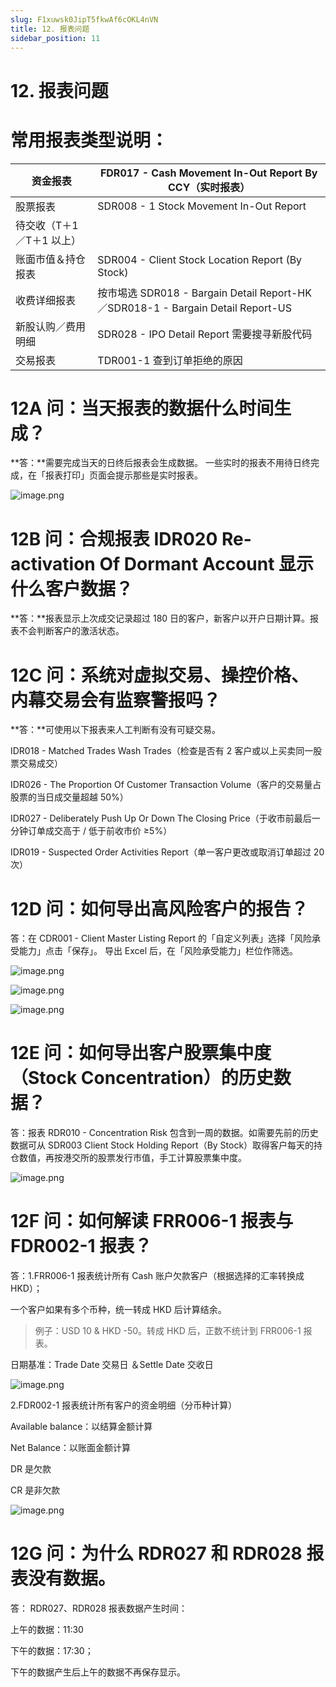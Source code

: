 ```yaml
---
slug: F1xuwsk0JipT5fkwAf6cOKL4nVN
title: 12. 报表问题
sidebar_position: 11
---
```



# 12. 报表问题


# 常用报表类型说明：


| 资金报表                      | FDR017 - Cash Movement In-Out Report By CCY（实时报表）                          |
| ------------------------- | -------------------------------------------------------------------------- |
| 股票报表                      | SDR008 - 1  Stock Movement In-Out Report                                   |
| 待交收（T＋1／T＋1 以上）
账面市值＆持仓报表 | SDR004 - Client Stock Location Report (By Stock)                           |
| 收费详细报表                    | 按市埸选 SDR018 - Bargain Detail Report-HK／SDR018-1 - Bargain Detail Report-US |
| 新股认购／费用明细                 | SDR028 - IPO Detail Report 需要搜寻新股代码                                        |
| 交易报表                      | TDR001-1 查到订单拒绝的原因                                                         |


# 12A 问：当天报表的数据什么时间生成？


**答：**需要完成当天的日终后报表会生成数据。
一些实时的报表不用待日终完成，在「报表打印」页面会提示那些是实时报表。


![image.png](/assets/af2b36f14362faa241cff414994ddff5.png)


# 12B 问：合规报表 IDR020 Re-activation Of Dormant Account 显示什么客户数据？


**答：**报表显示上次成交记录超过 180 日的客户，新客户以开户日期计算。报表不会判断客户的激活状态。


# 12C 问：系统对虚拟交易、操控价格、内幕交易会有监察警报吗？


**答：**可使用以下报表来人工判断有没有可疑交易。


IDR018 - Matched Trades Wash Trades（检查是否有 2 客户或以上买卖同一股票交易成交）


IDR026 - The Proportion Of Customer Transaction Volume（客户的交易量占股票的当日成交量超越 50%）


IDR027 - Deliberately Push Up Or Down The Closing Price（于收市前最后一分钟订单成交高于 / 低于前收市价 ≥5%）


IDR019 - Suspected Order Activities Report（单一客户更改或取消订单超过 20 次）


# 12D 问：如何导出高风险客户的报告？


答：在 CDR001 - Client Master Listing Report 的「自定义列表」选择「风险承受能力」点击「保存」。
导出 Excel 后，在「风险承受能力」栏位作筛选。


![image.png](/assets/f6b199eac1404773357c4adc1290b61e.png)


![image.png](/assets/e99258ce91ec10756f2c14250d1f4e8f.png)


![image.png](/assets/649580ba2fad3c0be818ec9f60cb9b70.png)


# 12E 问：如何导出客户股票集中度（Stock Concentration）的历史数据？


答：报表 RDR010 - Concentration Risk 包含到一周的数据。如需要先前的历史数据可从 SDR003 Client Stock Holding Report（By Stock）取得客户每天的持仓数值，再按港交所的股票发行市值，手工计算股票集中度。


![image.png](/assets/2aaa2ad617a6ac197bf470a57d2281ed.png)


# 12F 问：如何解读 FRR006-1 报表与 FDR002-1 报表？


答：1.FRR006-1 报表统计所有 Cash 账户欠款客户（根据选择的汇率转换成 HKD）；


一个客户如果有多个币种，统一转成 HKD 后计算结余。

> 例子：USD 10 & HKD -50。转成 HKD 后，正数不统计到 FRR006-1 报表。

日期基准：Trade Date 交易日 ＆Settle Date 交收日


![image.png](/assets/5e81599771e09a923b7578e31274c4df.png)


2.FDR002-1 报表统计所有客户的资金明细（分币种计算）


Available balance：以结算金额计算


Net Balance：以账面金额计算


DR 是欠款


CR 是非欠款


![image.png](/assets/0c5b5d694980db60b841faefaaa4191c.png)


# 12G 问：为什么 RDR027 和 RDR028 报表没有数据。


答： RDR027、RDR028 报表数据产生时间：


上午的数据：11:30


下午的数据：17:30；


下午的数据产生后上午的数据不再保存显示。


